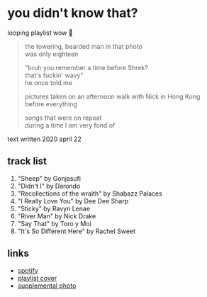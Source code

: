 # you didn't know that?

looping playlist wow 🔁

> the towering, bearded man in that photo  
> was only eighteen
>
> "bruh you remember a time before Shrek?  
> that's fuckin' wavy"  
> he once told me
>
> pictures taken on an afternoon walk with Nick in Hong Kong  
> before everything
>
> songs that were on repeat  
> during a time I am very fond of

text written 2020 april 22

## track list

1. "Sheep" by Gonjasufi
2. "Didn't I" by Darondo
3. "Recollections of the wraith" by Shabazz Palaces
4. "I Really Love You" by Dee Dee Sharp
5. "Sticky" by Ravyn Lenae
6. "River Man" by Nick Drake
7. "Say That" by Toro y Moi
8. "It's So Different Here" by Rachel Sweet

## links

- [spotify](https://open.spotify.com/playlist/1NtNM8fCs7BIzrHDeeFU9z)
- [playlist cover](./cover.jpeg)
- [supplemental photo](./supplement.jpeg)
